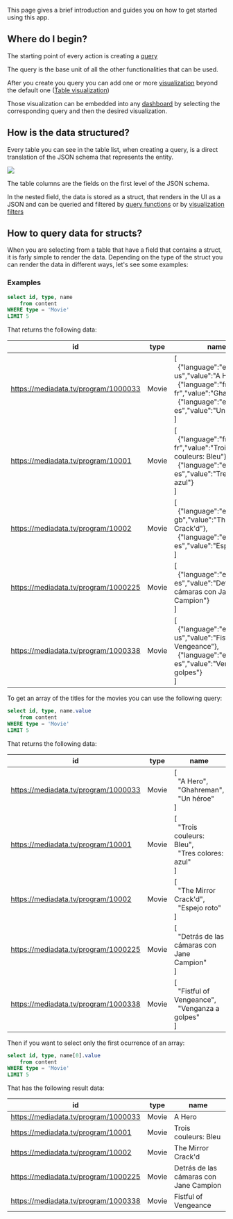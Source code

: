 This page gives a brief introduction and guides you on how to get started using this app.

## Where do I begin?

The starting point of every action is creating a [query](/user-guide/querying/writing-queries)

The query is the base unit of all the other functionalities that can be used.

After you create you query you can add one or more [visualization](/user-guide/visualizations/visualization-types) beyond the default one ([Table visualization](/user-guide/visualizations/table-visualizations))

Those visualization can be embedded into any [dashboard](/user-guide/dashboards/dashboard-editing) by selecting the corresponding query and then the desired visualization.

## How is the data structured?

Every table you can see in the table list, when creating a query, is a direct translation of the JSON schema that represents the entity.

![](static/images/docs/main/tables-list.png)

The table columns are the fields on the first level of the JSON schema.

In the nested field, the data is stored as a struct, that renders in the UI as a JSON and can be queried and filtered by [query functions](/user-guide/querying/query-syntax/functions) or by [visualization filters](/user-guide/visualizations/column-format-spec)

## How to query data for structs?

When you are selecting from a table that have a field that contains a struct, it is farly simple to render the data.
Depending on the type of the struct you can render the data in different ways, let's see some examples:

### Examples

```sql
select id, type, name
    from content
WHERE type = 'Movie'
LIMIT 5
```

That returns the following data:

| id                                   | type  | name                                                                                                                                                                             |
|--------------------------------------|-------|----------------------------------------------------------------------------------------------------------------------------------------------------------------------------------|
| https://mediadata.tv/program/1000033 | Movie | [<br/>&nbsp;&nbsp;{"language":"en-us","value":"A Hero"},<br/>&nbsp;&nbsp;{"language":"fr-fr","value":"Ghahreman"},<br/>&nbsp;&nbsp;{"language":"es-es","value":"Un héroe"}<br/>] |
| https://mediadata.tv/program/10001   | Movie | [<br/>&nbsp;&nbsp;{"language":"fr-fr","value":"Trois couleurs: Bleu"},<br/>&nbsp;&nbsp;{"language":"es-es","value":"Tres colores: azul"}<br/>]                                   |
| https://mediadata.tv/program/10002   | Movie | [<br/>&nbsp;&nbsp;{"language":"en-gb","value":"The Mirror Crack'd"},<br/>&nbsp;&nbsp;{"language":"es-es","value":"Espejo roto"}<br/>]                                            |
| https://mediadata.tv/program/1000225 | Movie | [<br/>&nbsp;&nbsp;{"language":"es-es","value":"Detrás de las cámaras con Jane Campion"}<br/>]                                                                                    |
| https://mediadata.tv/program/1000338 | Movie | [<br/>&nbsp;&nbsp;{"language":"en-us","value":"Fistful of Vengeance"},<br/>&nbsp;&nbsp;{"language":"es-es","value":"Venganza a golpes"}<br/>]                                    |

To get an array of the titles for the movies you can use the following query:

```sql
select id, type, name.value
    from content
WHERE type = 'Movie'
LIMIT 5
```

That returns the following data:

| id                                   | type  | name                                                                                      |
|--------------------------------------|-------|-------------------------------------------------------------------------------------------|
| https://mediadata.tv/program/1000033 | Movie | [<br/>&nbsp;&nbsp;"A Hero",<br/>&nbsp;&nbsp;"Ghahreman",<br/>&nbsp;&nbsp;"Un héroe"<br/>] |
| https://mediadata.tv/program/10001   | Movie | [<br/>&nbsp;&nbsp;"Trois couleurs: Bleu",<br/>&nbsp;&nbsp;"Tres colores: azul"<br/>]      |
| https://mediadata.tv/program/10002   | Movie | [<br/>&nbsp;&nbsp;"The Mirror Crack'd",<br/>&nbsp;&nbsp;"Espejo roto"<br/>]               |
| https://mediadata.tv/program/1000225 | Movie | [<br/>&nbsp;&nbsp;"Detrás de las cámaras con Jane Campion"<br/>]                          |
| https://mediadata.tv/program/1000338 | Movie | [<br/>&nbsp;&nbsp;"Fistful of Vengeance",<br/>&nbsp;&nbsp;"Venganza a golpes"<br/>]       |

Then if you want to select only the first ocurrence of an array:

```sql
select id, type, name[0].value
    from content
WHERE type = 'Movie'
LIMIT 5
```

That has the following result data:

| id                                   | type  | name                                   |
|--------------------------------------|-------|----------------------------------------|
| https://mediadata.tv/program/1000033 | Movie | A Hero                                 |
| https://mediadata.tv/program/10001   | Movie | Trois couleurs: Bleu                   |
| https://mediadata.tv/program/10002   | Movie | The Mirror Crack'd                     |
| https://mediadata.tv/program/1000225 | Movie | Detrás de las cámaras con Jane Campion |
| https://mediadata.tv/program/1000338 | Movie | Fistful of Vengeance                   |
